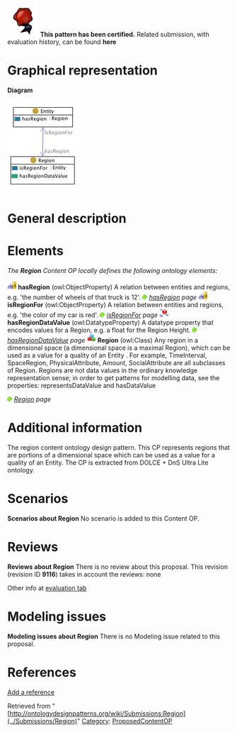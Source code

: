 [![](../images/thumb/b/b5/Certified.png/70px-Certified.png)](../Image/Certified.png "Certified.png") __This pattern has been certified.__
Related submission, with evaluation history, can be found __here__





#  Graphical representation


__Diagram__




[![Image:Region.jpg](../images/7/73/Region.jpg)](../Image/Region.jpg "Image:Region.jpg")




#  General description


  




#  Elements


_The __Region__ Content OP locally defines the following ontology elements:_



[![ObjectProperty](../images/thumb/c/c3/ObjectProperty.gif/20px-ObjectProperty.gif)](../Image/ObjectProperty.gif "ObjectProperty") __hasRegion__ (owl:ObjectProperty) A relation between entities and regions, e.g. 'the number of wheels of that truck is 12'. 
 [![](../images/thumb/8/87/ArrowRight.gif/11px-ArrowRight.gif)](../Image/ArrowRight.gif "ArrowRight.gif") _[hasRegion](../Submissions/Region/hasRegion "Submissions:Region/hasRegion") page_
[![ObjectProperty](../images/thumb/c/c3/ObjectProperty.gif/20px-ObjectProperty.gif)](../Image/ObjectProperty.gif "ObjectProperty") __isRegionFor__ (owl:ObjectProperty) A relation between entities and regions, e.g. 'the color of my car is red'. 
 [![](../images/thumb/8/87/ArrowRight.gif/11px-ArrowRight.gif)](../Image/ArrowRight.gif "ArrowRight.gif") _[isRegionFor](../Submissions/Region/isRegionFor "Submissions:Region/isRegionFor") page_
[![DatatypeProperty](../images/thumb/a/a5/DatatypeProperty.gif/20px-DatatypeProperty.gif)](../Image/DatatypeProperty.gif "DatatypeProperty") __hasRegionDataValue__ (owl:DatatypeProperty) A datatype property that encodes values for a Region, e.g. a float for the Region Height. 
 [![](../images/thumb/8/87/ArrowRight.gif/11px-ArrowRight.gif)](../Image/ArrowRight.gif "ArrowRight.gif") _[hasRegionDataValue](../Submissions/Region/hasRegionDataValue "Submissions:Region/hasRegionDataValue") page_
[![Class](../images/thumb/2/27/Class.gif/20px-Class.gif)](../Image/Class.gif "Class") __Region__ (owl:Class) Any region in a dimensional space (a dimensional space is a maximal Region), which can be used as a value for a quality of an Entity . For example, TimeInterval, SpaceRegion, PhysicalAttribute, Amount, SocialAttribute are all subclasses of Region. 
Regions are not data values in the ordinary knowledge representation sense; in order to get patterns for modelling data, see the properties: representsDataValue and hasDataValue 



 [![](../images/thumb/8/87/ArrowRight.gif/11px-ArrowRight.gif)](../Image/ArrowRight.gif "ArrowRight.gif") _[Region](../Submissions/Region/Region "Submissions:Region/Region") page_
#  Additional information


The region content ontology design pattern. This CP represents regions that are portions of a dimensional space which can be used as a value for a quality of an Entity. The CP is extracted from DOLCE + DnS Ultra Lite ontology.



#  Scenarios



__Scenarios about Region__
No scenario is added to this Content OP.




#  Reviews



__Reviews about Region__
There is no review about this proposal.
This revision (revision ID __9116__) takes in account the reviews: none


Other info at [evaluation tab](http://ontologydesignpatterns.org/wiki/index.php?title=Submissions:Region&action=evaluation "http://ontologydesignpatterns.org/wiki/index.php?title=Submissions:Region&action=evaluation")




  




#  Modeling issues



__Modeling issues about Region__
There is no Modeling issue related to this proposal.




  




#  References


[Add a reference](index.php@title=Odp%253AAdd_reference&subject=../Submissions/Region "http://ontologydesignpatterns.org/wiki/index.php?title=Odp:Add_reference&subject=Submissions%3ARegion")


  






Retrieved from "[http://ontologydesignpatterns.org/wiki/Submissions:Region](../Submissions/Region)"
 [Category](http://ontologydesignpatterns.org/wiki/Special:Categories "Special:Categories"): [ProposedContentOP](../Category/ProposedContentOP "Category:ProposedContentOP")